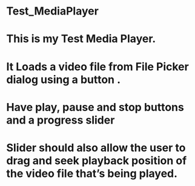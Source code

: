 # Test_MediaPlayer
# This is my Test Media Player.
# It Loads a video file from File Picker dialog using a button . 
# Have play, pause and stop buttons and a progress slider 
# Slider should also allow the user to drag and seek playback position of the video file that’s being played.


